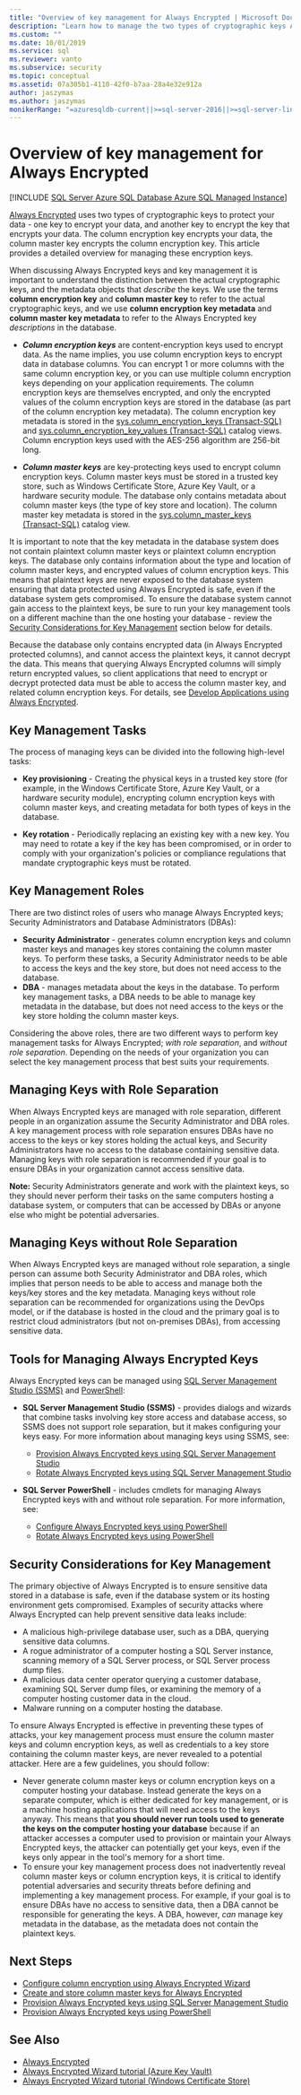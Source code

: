 ```yaml
---
title: "Overview of key management for Always Encrypted | Microsoft Docs"
description: "Learn how to manage the two types of cryptographic keys Always Encrypted uses to protect your data in SQL Server: column encryption key and column master key."
ms.custom: ""
ms.date: 10/01/2019
ms.service: sql
ms.reviewer: vanto
ms.subservice: security
ms.topic: conceptual
ms.assetid: 07a305b1-4110-42f0-b7aa-28a4e32e912a
author: jaszymas
ms.author: jaszymas
monikerRange: "=azuresqldb-current||>=sql-server-2016||>=sql-server-linux-2017||=azuresqldb-mi-current"
---
```

# Overview of key management for Always Encrypted
[!INCLUDE [SQL Server Azure SQL Database Azure SQL Managed Instance](../../../includes/applies-to-version/sql-asdb-asdbmi.md)]


[Always Encrypted](../../../relational-databases/security/encryption/always-encrypted-database-engine.md) uses two types of cryptographic keys to protect your data - one key to encrypt your data, and another key to encrypt the key that encrypts your data. The column encryption key encrypts your data, the column master key encrypts the column encryption key. This article provides a detailed overview for managing these encryption keys.  

When discussing Always Encrypted keys and key management it is important to understand the distinction between the actual cryptographic keys, and the metadata objects that *describe* the keys. We use the terms **column encryption key** and **column master key** to refer to the actual cryptographic keys, and we use **column encryption key metadata** and **column master key metadata** to refer to the Always Encrypted key *descriptions* in the database.

- ***Column encryption keys*** are content-encryption keys used to encrypt data. As the name implies, you use column encryption keys to encrypt data in database columns. You can encrypt 1 or more columns with the same column encryption key, or you can use multiple column encryption keys depending on your application requirements. The column encryption keys are themselves encrypted, and only the encrypted values of the column encryption keys are stored in the database (as part of the column encryption key metadata). The column encryption key metadata is stored in the [sys.column_encryption_keys (Transact-SQL)](../../../relational-databases/system-catalog-views/sys-column-encryption-keys-transact-sql.md) and [sys.column_encryption_key_values (Transact-SQL)](../../../relational-databases/system-catalog-views/sys-column-encryption-key-values-transact-sql.md) catalog views. Column encryption keys used with the AES-256 algorithm are 256-bit long.


- ***Column master keys*** are key-protecting keys used to encrypt column encryption keys. Column master keys must be stored in a trusted key store, such as Windows Certificate Store, Azure Key Vault, or a hardware security module. The database only contains metadata about column master keys (the type of key store and location). The column master key metadata is stored in the [sys.column_master_keys (Transact-SQL)](../../../relational-databases/system-catalog-views/sys-column-master-keys-transact-sql.md) catalog view.  

It is important to note that the key metadata in the database system does not contain plaintext column master keys or plaintext column encryption keys. The database only contains information about the type and location of column master keys, and encrypted values of column encryption keys. This means that plaintext keys are never exposed to the database system ensuring that data protected using Always Encrypted is safe, even if the database system gets compromised. To ensure the database system cannot gain access to the plaintext keys, be sure to run your key management tools on a different machine than the one hosting your database - review the [Security Considerations for Key Management](#security-considerations-for-key-management) section below for details.

Because the database only contains encrypted data (in Always Encrypted protected columns), and cannot access the plaintext keys, it cannot decrypt the data. This means that querying Always Encrypted columns will simply return encrypted values, so client applications that need to encrypt or decrypt protected data must be able to access the column master key, and related column encryption keys. For details, see [Develop Applications using Always Encrypted](always-encrypted-client-development.md).



## Key Management Tasks

The process of managing keys can be divided into the following high-level tasks:

- **Key provisioning** - Creating the physical keys in a trusted key store (for example, in the Windows Certificate Store, Azure Key Vault, or a hardware security module), encrypting column encryption keys with column master keys, and creating metadata for both types of keys in the database.

- **Key rotation** - Periodically replacing an existing key with a new key. You may need to rotate a key if the key has been compromised, or in order to comply with your organization's policies or compliance regulations that mandate cryptographic keys must be rotated. 


## <a name="KeyManagementRoles"></a> Key Management Roles

There are two distinct roles of users who manage Always Encrypted keys; Security Administrators and Database Administrators (DBAs):

- **Security Administrator** - generates column encryption keys and column master keys and manages key stores containing the column master keys. To perform these tasks, a Security Administrator needs to be able to access the keys and the key store, but does not need access to the database.
- **DBA** - manages metadata about the keys in the database. To perform key management tasks, a DBA needs to be able to manage key metadata in the database, but does not need access to the keys or the key store holding the column master keys.

Considering the above roles, there are two different ways to perform key management tasks for Always Encrypted; *with role separation*, and *without role separation*. Depending on the needs of your organization you can select the key management process that best suits your requirements.

## Managing Keys with Role Separation
When Always Encrypted keys are managed with role separation, different people in an organization assume the Security Administrator and DBA roles. A key management process with role separation ensures DBAs have no access to the keys or key stores holding the actual keys, and Security Administrators have no access to the database containing sensitive data. Managing keys with role separation is recommended if your goal is to ensure DBAs in your organization cannot access sensitive data. 

**Note:** Security Administrators generate and work with the plaintext keys, so they should never perform their tasks on the same computers hosting a database system, or computers that can be accessed by DBAs or anyone else who might be potential adversaries. 

## Managing Keys without Role Separation
When Always Encrypted keys are managed without role separation, a single person can assume both Security Administrator and DBA roles, which implies that person needs to be able to access and manage both the keys/key stores and the key metadata. Managing keys without role separation can be recommended for organizations using the DevOps model, or if the database is hosted in the cloud and the primary goal is to restrict cloud administrators (but not on-premises DBAs), from accessing sensitive data.



## Tools for Managing Always Encrypted Keys

Always Encrypted keys can be managed using [SQL Server Management Studio (SSMS)](../../../ssms/sql-server-management-studio-ssms.md) and [PowerShell](../../../powershell/sql-server-powershell.md):

- **SQL Server Management Studio (SSMS)** - provides dialogs and wizards that combine tasks involving key store access and database access, so SSMS does not support role separation, but it makes configuring your keys easy. For more information about managing keys using SSMS, see:
    - [Provision Always Encrypted keys using SQL Server Management Studio](configure-always-encrypted-keys-using-ssms.md)
    - [Rotate Always Encrypted keys using SQL Server Management Studio](rotate-always-encrypted-keys-using-ssms.md)

- **SQL Server PowerShell** - includes cmdlets for managing Always Encrypted keys with and without role separation. For more information, see:
    - [Configure Always Encrypted keys using PowerShell](../../../relational-databases/security/encryption/configure-always-encrypted-keys-using-powershell.md)
    - [Rotate Always Encrypted keys using PowerShell](../../../relational-databases/security/encryption/rotate-always-encrypted-keys-using-powershell.md)


## Security Considerations for Key Management

The primary objective of Always Encrypted is to ensure sensitive data stored in a database is safe, even if the database system or its hosting environment gets compromised. Examples of security attacks where Always Encrypted can help prevent sensitive data leaks include:

- A malicious high-privilege database user, such as a DBA, querying sensitive data columns.
- A rogue administrator of a computer hosting a SQL Server instance, scanning memory of a SQL Server process, or SQL Server process dump files.
- A malicious data center operator querying a customer database, examining SQL Server dump files, or examining the memory of a computer hosting customer data in the cloud.
- Malware running on a computer hosting the database.

To ensure Always Encrypted is effective in preventing these types of attacks, your key management process must ensure the column master keys and column encryption keys, as well as credentials to a key store containing the column master keys, are never revealed to a potential attacker. Here are a few guidelines, you should follow:

- Never generate column master keys or column encryption keys on a computer hosting your database. Instead generate the keys on a separate computer, which is either dedicated for key management, or is a machine hosting applications that will need access to the keys anyway. This means that **you should never run tools used to generate the keys on the computer hosting your database** because if an attacker accesses a computer used to provision or maintain your Always Encrypted keys, the attacker can potentially get your keys, even if the keys only appear in the tool's memory for a short time.
- To ensure your key management process does not inadvertently reveal column master keys or column encryption keys, it is critical to identify potential adversaries and security threats before defining and implementing a key management process. For example, if your goal is to ensure DBAs have no access to sensitive data, then a DBA cannot be responsible for generating the keys. A DBA, however, *can* manage key metadata in the database, as the metadata does not contain the plaintext keys.

## Next Steps
- [Configure column encryption using Always Encrypted Wizard](always-encrypted-wizard.md)
- [Create and store column master keys for Always Encrypted](create-and-store-column-master-keys-always-encrypted.md)
- [Provision Always Encrypted keys using SQL Server Management Studio](configure-always-encrypted-keys-using-ssms.md)
- [Provision Always Encrypted keys using PowerShell](configure-always-encrypted-keys-using-powershell.md)

## See Also
- [Always Encrypted](../../../relational-databases/security/encryption/always-encrypted-database-engine.md)
- [Always Encrypted Wizard tutorial (Azure Key Vault)](/azure/azure-sql/database/always-encrypted-azure-key-vault-configure)
- [Always Encrypted Wizard tutorial (Windows Certificate Store)](/azure/azure-sql/database/always-encrypted-certificate-store-configure)